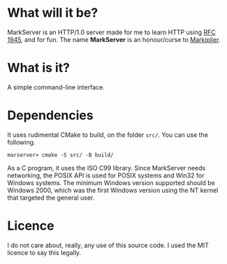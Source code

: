 # What will it be?
MarkServer is an HTTP/1.0 server made for me to learn HTTP using 
[RFC 1945](https://datatracker.ietf.org/doc/html/rfc1945), and for fun. The 
name **MarkServer** is an honour/curse to 
[Markiplier](https://www.youtube.com/Markiplier).

# What is it?

A simple command-line interface.

# Dependencies

It uses rudimental CMake to build, on the folder `src/`. You can use the 
following.

```
marserver> cmake -S src/ -B build/
```

As a C program, it uses the ISO C99 library. Since MarkServer needs networking,
the POSIX API is used for POSIX systems and Win32 for Windows systems. The 
minimum Windows version supported should be Windows 2000, which was the first
Windows version using the NT kernel that targeted the general user.

# Licence

I do not care about, really, any use of this source code. I used the MIT 
licence to say this legally.
